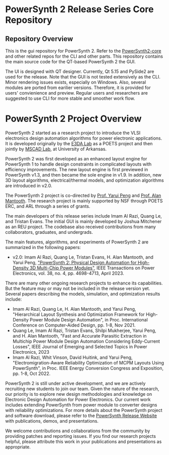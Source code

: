 # PowerSynth 2 Release Series Core Repository
## Repository Overview
This is the gui repository for PowerSynth 2. Refer to the [PowerSynth2-core](https://github.com/e3da/PowerSynth2-core) and other related repos for the CLI and other parts. 
This repository contains the main source code for the QT-based PowerSynth 2 the GUI. 

The UI is designed with QT designer. Currently, Qt 5.15 and PySide2 are used for the release.
Note that the GUI is not tested extensively as the CLI. Minor rendering issues exists, especially on Windows. Also, several modules are ported from earilier versions. Therefore, it is provided for users' convienience and preview. Regular users and researchers are suggested to use CLI for more stable and smoother work flow. 

# PowerSynth 2 Project Overview
PowerSynth 2 started as a research project to introduce the VLSI electronics design automation algorithms for power electronic applications. It is developed originally by the [E3DA Lab](https://e3da.csce.uark.edu/) as a POETS project and then jointly by [MSCAD Lab](https://mscad.uark.edu/), at University of Arkansas. 

PowerSynth 2 was first developed as an enhanced layout engine for PowerSynth 1 to handle design constraints in complicated layouts with efficiency improvements. The new layout engine is first previewed in PowerSynth v1.3, and then became the sole engine in v1.9. In addition, new 3D layout algorithms, electrical/thermal models, and optimization algorithms are introduced in v2.0.

The PowerSynth 2 project is co-directed by [Prof. Yarui Peng](https://engineering.uark.edu/directory/index/uid/yrpeng/name/Yarui+Peng/) and [Prof. Alan Mantooth](https://engineering.uark.edu/directory/index/uid/mantooth/name/Alan+Mantooth/). The research project is mainly supported by NSF through POETS ERC, and ARL through a series of grants. 

The main developers of this release series include Imam Al Razi, Quang Le, and Tristan Evans. The initial GUI is mainly developed by Joshua Mitchener as an REU project. The codebase also received contributions from many collaborators, graduates, and undergrads.

The main features, algorithms, and experiments of PowerSynth 2 are summarized in the following papers:

* v2.0: Imam Al Razi, Quang Le, Tristan Evans, H. Alan Mantooth, and Yarui Peng, ["PowerSynth 2: Physical Design Automation for High-Density 3D Multi-Chip Power Modules"](https://doi.org/10.1109/TPEL.2022.3227300), IEEE Transactions on Power Electronics, vol. 38, no. 4, pp. 4698-4713, April 2023.

There are many other ongoing research projects to enhance its capabilities. But the feature may or may not be included in the release version yet. Several papers describing the models, simulation, and optimization results include:

* Imam Al Razi, Quang Le, H. Alan Mantooth, and Yarui Peng, "Hierarchical Layout Synthesis and Optimization Framework for High-Density Power Module Design Automation", in Proc. International Conference on Computer-Aided Design, pp. 1-8, Nov 2021.
* Quang Le, Imam Al Razi, Tristan Evans, Shilpi Mukherjee, Yarui Peng, and H. Alan Mantooth, "Fast and Accurate Parasitic Extraction in Multichip Power Module Design Automation Considering Eddy-Current Losses", IEEE Journal of Emerging and Selected Topics in Power Electronics, 2023
* Imam Al Razi, Whit Vinson, David Huitink, and Yarui Peng, "Electromigration-Aware Reliability Optimization of MCPM Layouts Using PowerSynth", in Proc. IEEE Energy Conversion Congress and Exposition, pp. 1-8, Oct 2022.

PowerSynth 2 is still under active development, and we are actively recruiting new students to join our team. Given the nature of the research, our priority is to explore new design methodologies and knowledge on Electronic Design Automation for Power Electronics. Our current work includes extending PowerSynth from power module to converter designs with reliability optimizations. For more details about the PowerSynth project and software download, please refer to the [PowerSynth Release Website](https://e3da.csce.uark.edu/release/PowerSynth/) with publications, demos, and presentations. 

We welcome contributions and collaborations from the community by providing patches and reporting issues. If you find our research projects helpful, please attribute this work in your publications and presentations as appropriate.
